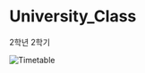 # University_Class
2학년 2학기

![Timetable](https://user-images.githubusercontent.com/106807456/188639294-dd5f587c-4b8c-4e14-beb4-d2268e643a4c.jpg)
